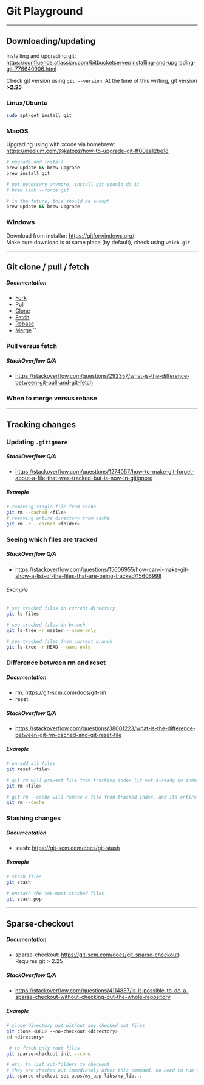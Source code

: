 # Git Playground

----
## Downloading/updating
Installing and upgrading git: https://confluence.atlassian.com/bitbucketserver/installing-and-upgrading-git-776640906.html

Check git version using `git --version`. At the time of this writing, git version **>2.25**
### Linux/Ubuntu
```bash
sudo apt-get install git
```

### MacOS
Upgrading using with xcode via homebrew: https://medium.com/@katopz/how-to-upgrade-git-ff00ea12be18

```bash
# upgrade and install
brew update && brew upgrade
brew install git

# not necessary anymore, install git should do it
# brew link --force git

# in the future, this should be enough
brew update && brew upgrade
```

### Windows
Download from installer: https://gitforwindows.org/ <br>
Make sure download is at same place (by default), check using `which git`

----

## Git clone / pull / fetch

##### Documentation
- [Fork]()
- [Pull]()
- [Clone]()
- [Fetch]()
- [Rebase](https://git-scm.com/docs/git-rebase) ``
- [Merge](https://git-scm.com/docs/git-merge)   ``


### Pull versus fetch

##### StackOverflow Q/A
- https://stackoverflow.com/questions/292357/what-is-the-difference-between-git-pull-and-git-fetch

### When to merge versus rebase

----

## Tracking changes

### Updating `.gitignore`
##### StackOverflow Q/A
- https://stackoverflow.com/questions/1274057/how-to-make-git-forget-about-a-file-that-was-tracked-but-is-now-in-gitignore

##### Example
```bash
# removing single file from cache
git rm --cached <file>
# removing entire directory from cache
git rm -r --cached <folder>
```

### Seeing which files are tracked
##### StackOverflow Q/A
- https://stackoverflow.com/questions/15606955/how-can-i-make-git-show-a-list-of-the-files-that-are-being-tracked/15606998

###### Example
```bash
# see tracked files in current directory
git ls-files

# see tracked files in branch
git ls-tree -r master --name-only

# see tracked files from current branch
git ls-tree -r HEAD --name-only
```

### Difference between rm and reset
##### Documentation
- rm: https://git-scm.com/docs/git-rm
- reset:

##### StackOverflow Q/A
- https://stackoverflow.com/questions/38001223/what-is-the-difference-between-git-rm-cached-and-git-reset-file

##### Example
```bash
# un-add all files
git reset <file>

# git rm will prevent file from tracking index (if not already in index)
git rm <file>

# git rm --cache will remove a file from tracked index, and its entire history
git rm --cache
```

### Stashing changes
##### Documentation
- stash: https://git-scm.com/docs/git-stash

##### Example
```bash
# stash files
git stash

# unstash the top-most stashed files
git stash pop
```

----

## Sparse-checkout
##### Documentation
 - sparse-checkout: https://git-scm.com/docs/git-sparse-checkout) <br>Requires git > 2.25

##### StackOverflow Q/A
- https://stackoverflow.com/questions/4114887/is-it-possible-to-do-a-sparse-checkout-without-checking-out-the-whole-repository

##### Example
```bash
# clone directory but without any checked out files
git clone <URL> --no-checkout <directory>
cd <directory>

 # to fetch only root files
git sparse-checkout init --cone

# etc, to list sub-folders to checkout
# they are checked out immediately after this command, no need to run git pull
git sparse-checkout set apps/my_app libs/my_lib...
```
